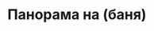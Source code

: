 ---
layout: /panorama.ect
project: '/web/projects/private/orange-jam'
image: 'http://hub.acherno.com/svn/portokalovo-sladko/Site/Panorami/Dinko_Lulin_Panorama_Banq.jpg'
title: 'Панорама на (баня)'
sitemap: false
---